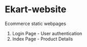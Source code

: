 # Ekart-website
Ecommerce static webpages

1) Login Page - User authentication
2) Index Page - Product Details
